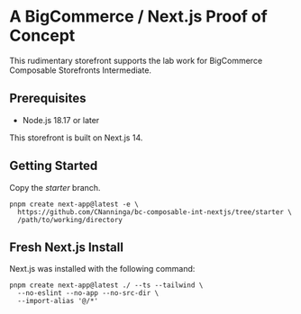 # A BigCommerce / Next.js Proof of Concept

This rudimentary storefront supports the lab work for BigCommerce Composable Storefronts Intermediate.

## Prerequisites

* Node.js 18.17 or later

This storefront is built on Next.js 14.

## Getting Started

Copy the _starter_ branch.

```
pnpm create next-app@latest -e \
  https://github.com/CNanninga/bc-composable-int-nextjs/tree/starter \
  /path/to/working/directory
```

## Fresh Next.js Install

Next.js was installed with the following command:

```
pnpm create next-app@latest ./ --ts --tailwind \
  --no-eslint --no-app --no-src-dir \
  --import-alias '@/*'
```
